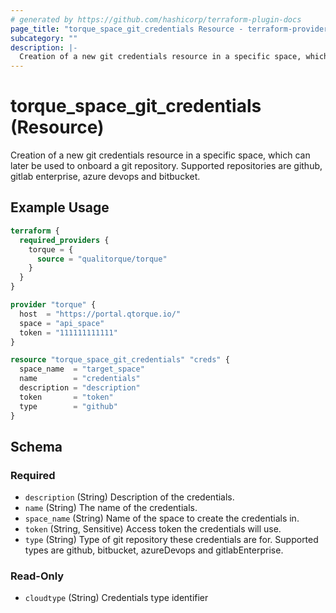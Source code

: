 ```yaml
---
# generated by https://github.com/hashicorp/terraform-plugin-docs
page_title: "torque_space_git_credentials Resource - terraform-provider-torque"
subcategory: ""
description: |-
  Creation of a new git credentials resource in a specific space, which can later be used to onboard a git repository. Supported repositories are github, gitlab enterprise, azure devops and bitbucket.
---
```


# torque_space_git_credentials (Resource)

Creation of a new git credentials resource in a specific space, which can later be used to onboard a git repository. Supported repositories are github, gitlab enterprise, azure devops and bitbucket.

## Example Usage

```terraform
terraform {
  required_providers {
    torque = {
      source = "qualitorque/torque"
    }
  }
}

provider "torque" {
  host  = "https://portal.qtorque.io/"
  space = "api_space"
  token = "111111111111"
}

resource "torque_space_git_credentials" "creds" {
  space_name  = "target_space"
  name        = "credentials"
  description = "description"
  token       = "token"
  type        = "github"
}
```

<!-- schema generated by tfplugindocs -->
## Schema

### Required

- `description` (String) Description of the credentials.
- `name` (String) The name of the credentials.
- `space_name` (String) Name of the space to create the credentials in.
- `token` (String, Sensitive) Access token the credentials will use.
- `type` (String) Type of git repository these credentials are for. Supported types are github, bitbucket, azureDevops and gitlabEnterprise.

### Read-Only

- `cloudtype` (String) Credentials type identifier
